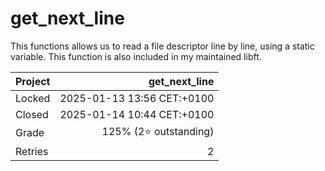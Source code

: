 # get_next_line

This functions allows us to read a file descriptor line by line, using a static variable. This function is also included in my maintained libft.

| Project | get_next_line              |
|:--------|---------------------------:|
| Locked  | 2025-01-13 13:56 CET:+0100 |
| Closed  | 2025-01-14 10:44 CET:+0100 |
| Grade   | 125% (2⭐ outstanding)     |
| Retries | 2                          |